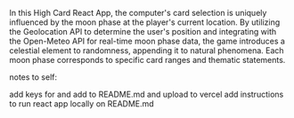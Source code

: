 In this High Card React App, the computer's card selection is uniquely influenced by the moon phase at the player's current location. By utilizing the Geolocation API to determine the user's position and integrating with the Open-Meteo API for real-time moon phase data, the game introduces a celestial element to randomness, appending it to natural phenomena. Each moon phase corresponds to specific card ranges and thematic statements.


notes to self:

add keys for and add to README.md and upload to vercel
add instructions to run react app locally on README.md
